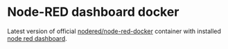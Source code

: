 # Node-RED dashboard docker

Latest version of official [nodered/node-red-docker](https://hub.docker.com/r/nodered/node-red-docker/) container with installed [node red dashboard](https://github.com/node-red/node-red-dashboard).